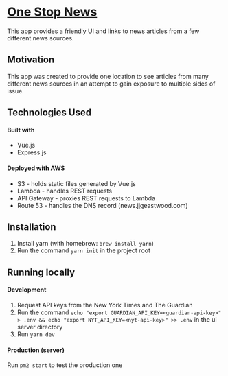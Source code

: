 # [One Stop News](http://news.jjgeastwood.com)
This app provides a friendly UI and links to news articles from a few different news sources.
## Motivation
This app was created to provide one location to see articles from many different news sources in an attempt to gain exposure to multiple sides of issue.
## Technologies Used
#### Built with
- Vue.js 
- Express.js
#### Deployed with AWS
- S3 - holds static files generated by Vue.js
- Lambda - handles REST requests
- API Gateway - proxies REST requests to Lambda
- Route 53 - handles the DNS record (news.jjgeastwood.com)
## Installation
1. Install yarn (with homebrew: `brew install yarn`)
2. Run the command `yarn init` in the project root
## Running locally
#### Development
1. Request API keys from the New York Times and The Guardian
2. Run the command `echo "export GUARDIAN_API_KEY=<guardian-api-key>" > .env && echo "export NYT_API_KEY=<nyt-api-key>" >> .env` in the ui server directory
3. Run `yarn dev` 
#### Production (server)
Run `pm2 start` to test the production one